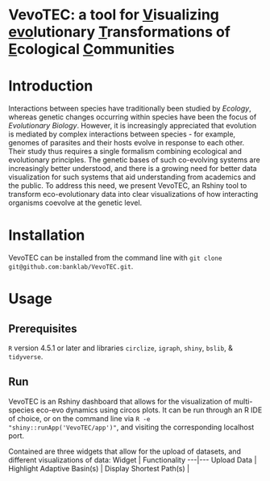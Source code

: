 # VevoTEC: a tool for <ins>V</ins>isualizing <ins>evo</ins>lutionary <ins>T</ins>ransformations of <ins>E</ins>cological <ins>C</ins>ommunities

# Introduction

Interactions between species have traditionally been studied by <i>Ecology</i>, whereas genetic changes occurring within species have been the focus of <i>Evolutionary Biology</i>. However, it is increasingly appreciated that evolution is mediated by complex interactions between species - for example, genomes of parasites and their hosts evolve in response to each other. Their study thus requires a single formalism combining ecological and evolutionary principles. The genetic bases of such co-evolving systems are increasingly better understood, and there is a growing need for better data visualization for such systems that aid understanding from academics and the public. To address this need, we present VevoTEC, an Rshiny tool to transform eco-evolutionary data into clear visualizations of how interacting organisms coevolve at the genetic level.

# Installation

VevoTEC can be installed from the command line with `git clone git@github.com:banklab/VevoTEC.git`.

# Usage

## Prerequisites

`R` version 4.5.1 or later and libraries `circlize`, `igraph`, `shiny`, `bslib`, & `tidyverse`.

## Run

VevoTEC is an Rshiny dashboard that allows for the visualization of multi-species eco-evo dynamics using circos plots. It can be run through an R IDE of choice, or on the command line via `R -e "shiny::runApp('VevoTEC/app')"`, and visiting the corresponding localhost port.   

Contained are three widgets that allow for the upload of datasets, and different visualizations of data:
Widget | Functionality
---|---
Upload Data | 
Highlight Adaptive Basin(s) | 
Display Shortest Path(s) | 
